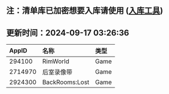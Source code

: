 ## 注：清单库已加密想要入库请使用 ([入库工具](https://github.com/BlankTMing/ManifestAutoUpdate/releases))

## 更新时间：2024-09-17 03:26:36
| AppID | 名称 | 类型  |
| :-------------------- | :----------------------------- | :----------- |
| 294100 | RimWorld| Game |
| 2714970 | 后室录像带| Game |
| 2924300 | BackRooms:Lost| Game |
